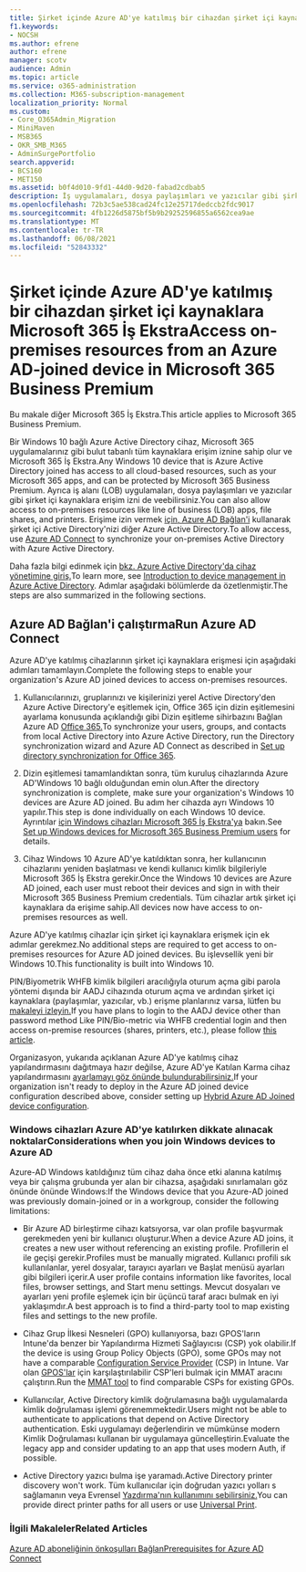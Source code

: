```yaml
---
title: Şirket içinde Azure AD'ye katılmış bir cihazdan şirket içi kaynaklara Microsoft 365 İş
f1.keywords:
- NOCSH
ms.author: efrene
author: efrene
manager: scotv
audience: Admin
ms.topic: article
ms.service: o365-administration
ms.collection: M365-subscription-management
localization_priority: Normal
ms.custom:
- Core_O365Admin_Migration
- MiniMaven
- MSB365
- OKR_SMB_M365
- AdminSurgePortfolio
search.appverid:
- BCS160
- MET150
ms.assetid: b0f4d010-9fd1-44d0-9d20-fabad2cdbab5
description: İş uygulamaları, dosya paylaşımları ve yazıcılar gibi şirket içi kaynaklara bir Azure Active Directory bir Windows 10 öğrenin.
ms.openlocfilehash: 72b3c5ae538cad24fc12e25717dedccb2fdc9017
ms.sourcegitcommit: 4fb1226d5875bf5b9b29252596855a6562cea9ae
ms.translationtype: MT
ms.contentlocale: tr-TR
ms.lasthandoff: 06/08/2021
ms.locfileid: "52843332"
---
```

# <a name="access-on-premises-resources-from-an-azure-ad-joined-device-in-microsoft-365-business-premium"></a><span data-ttu-id="325bf-103">Şirket içinde Azure AD'ye katılmış bir cihazdan şirket içi kaynaklara Microsoft 365 İş Ekstra</span><span class="sxs-lookup"><span data-stu-id="325bf-103">Access on-premises resources from an Azure AD-joined device in Microsoft 365 Business Premium</span></span>

<span data-ttu-id="325bf-104">Bu makale diğer Microsoft 365 İş Ekstra.</span><span class="sxs-lookup"><span data-stu-id="325bf-104">This article applies to Microsoft 365 Business Premium.</span></span>

<span data-ttu-id="325bf-105">Bir Windows 10 bağlı Azure Active Directory cihaz, Microsoft 365 uygulamalarınız gibi bulut tabanlı tüm kaynaklara erişim iznine sahip olur ve Microsoft 365 İş Ekstra.</span><span class="sxs-lookup"><span data-stu-id="325bf-105">Any Windows 10 device that is Azure Active Directory joined has access to all cloud-based resources, such as your Microsoft 365 apps, and can be protected by Microsoft 365 Business Premium.</span></span> <span data-ttu-id="325bf-106">Ayrıca iş alanı (LOB) uygulamaları, dosya paylaşımları ve yazıcılar gibi şirket içi kaynaklara erişim izni de veebilirsiniz.</span><span class="sxs-lookup"><span data-stu-id="325bf-106">You can also allow access to on-premises resources like line of business (LOB) apps, file shares, and printers.</span></span> <span data-ttu-id="325bf-107">Erişime izin vermek [için, Azure AD Bağlan'i](/azure/active-directory/connect/active-directory-aadconnect) kullanarak şirket içi Active Directory'nizi diğer Azure Active Directory.</span><span class="sxs-lookup"><span data-stu-id="325bf-107">To allow access, use [Azure AD Connect](/azure/active-directory/connect/active-directory-aadconnect) to synchronize your on-premises Active Directory with Azure Active Directory.</span></span>

<span data-ttu-id="325bf-108">Daha fazla bilgi edinmek için [bkz. Azure Active Directory'da cihaz yönetimine giriş.](/azure/active-directory/device-management-introduction)</span><span class="sxs-lookup"><span data-stu-id="325bf-108">To learn more, see [Introduction to device management in Azure Active Directory](/azure/active-directory/device-management-introduction).</span></span>
<span data-ttu-id="325bf-109">Adımlar aşağıdaki bölümlerde da özetlenmiştir.</span><span class="sxs-lookup"><span data-stu-id="325bf-109">The steps are also summarized in the following sections.</span></span>

## <a name="run-azure-ad-connect"></a><span data-ttu-id="325bf-110">Azure AD Bağlan'i çalıştırma</span><span class="sxs-lookup"><span data-stu-id="325bf-110">Run Azure AD Connect</span></span>

<span data-ttu-id="325bf-111">Azure AD'ye katılmış cihazlarının şirket içi kaynaklara erişmesi için aşağıdaki adımları tamamlayın.</span><span class="sxs-lookup"><span data-stu-id="325bf-111">Complete the following steps to enable your organization's Azure AD joined devices to access on-premises resources.</span></span>

1. <span data-ttu-id="325bf-112">Kullanıcılarınızı, gruplarınızı ve kişilerinizi yerel Active Directory'den Azure Active Directory'e eşitlemek için, Office 365 için dizin eşitlemesini ayarlama konusunda açıklandığı gibi Dizin eşitleme sihirbazını Bağlan Azure AD [Office 365.](../enterprise/set-up-directory-synchronization.md)</span><span class="sxs-lookup"><span data-stu-id="325bf-112">To synchronize your users, groups, and contacts from local Active Directory into Azure Active Directory, run the Directory synchronization wizard and Azure AD Connect as described in [Set up directory synchronization for Office 365](../enterprise/set-up-directory-synchronization.md).</span></span>

2. <span data-ttu-id="325bf-113">Dizin eşitlemesi tamamlandıktan sonra, tüm kuruluş cihazlarında Azure AD'Windows 10 bağlı olduğundan emin olun.</span><span class="sxs-lookup"><span data-stu-id="325bf-113">After the directory synchronization is complete, make sure your organization's Windows 10 devices are Azure AD joined.</span></span> <span data-ttu-id="325bf-114">Bu adım her cihazda ayrı Windows 10 yapılır.</span><span class="sxs-lookup"><span data-stu-id="325bf-114">This step is done individually on each Windows 10 device.</span></span> <span data-ttu-id="325bf-115">Ayrıntılar [için Windows cihazları Microsoft 365 İş Ekstra'ya](set-up-windows-devices.md) bakın.</span><span class="sxs-lookup"><span data-stu-id="325bf-115">See [Set up Windows devices for Microsoft 365 Business Premium users](set-up-windows-devices.md) for details.</span></span>

3. <span data-ttu-id="325bf-116">Cihaz Windows 10 Azure AD'ye katıldıktan sonra, her kullanıcının cihazlarını yeniden başlatması ve kendi kullanıcı kimlik bilgileriyle Microsoft 365 İş Ekstra gerekir.</span><span class="sxs-lookup"><span data-stu-id="325bf-116">Once the Windows 10 devices are Azure AD joined, each user must reboot their devices and sign in with their Microsoft 365 Business Premium credentials.</span></span> <span data-ttu-id="325bf-117">Tüm cihazlar artık şirket içi kaynaklara da erişime sahip.</span><span class="sxs-lookup"><span data-stu-id="325bf-117">All devices now have access to on-premises resources as well.</span></span>

<span data-ttu-id="325bf-118">Azure AD'ye katılmış cihazlar için şirket içi kaynaklara erişmek için ek adımlar gerekmez.</span><span class="sxs-lookup"><span data-stu-id="325bf-118">No additional steps are required to get access to on-premises resources for Azure AD joined devices.</span></span> <span data-ttu-id="325bf-119">Bu işlevsellik yeni bir Windows 10.</span><span class="sxs-lookup"><span data-stu-id="325bf-119">This functionality is built into Windows 10.</span></span>

<span data-ttu-id="325bf-120">PIN/Biyometrik WHFB kimlik bilgileri aracılığıyla oturum açma gibi parola yöntemi dışında bir AADJ cihazında oturum açma ve ardından şirket içi kaynaklara (paylaşımlar, yazıcılar, vb.) erişme planlarınız varsa, lütfen bu [makaleyi izleyin.](/windows/security/identity-protection/hello-for-business/hello-hybrid-aadj-sso-base)</span><span class="sxs-lookup"><span data-stu-id="325bf-120">If you have plans to login to the AADJ device other than password method Like PIN/Bio-metric via WHFB credential login and then access on-premise resources (shares, printers, etc.), please follow [this article](/windows/security/identity-protection/hello-for-business/hello-hybrid-aadj-sso-base).</span></span>

<span data-ttu-id="325bf-121">Organizasyon, yukarıda açıklanan Azure AD'ye katılmış cihaz yapılandırmasını dağıtmaya hazır değilse, Azure AD'ye Katılan Karma cihaz yapılandırmasını [ayarlamayı göz önünde bulundurabilirsiniz.](manage-windows-devices.md)</span><span class="sxs-lookup"><span data-stu-id="325bf-121">If your organization isn't ready to deploy in the Azure AD joined device configuration described above, consider setting up [Hybrid Azure AD Joined device configuration](manage-windows-devices.md).</span></span>

### <a name="considerations-when-you-join-windows-devices-to-azure-ad"></a><span data-ttu-id="325bf-122">Windows cihazları Azure AD'ye katılırken dikkate alınacak noktalar</span><span class="sxs-lookup"><span data-stu-id="325bf-122">Considerations when you join Windows devices to Azure AD</span></span>

<span data-ttu-id="325bf-123">Azure-AD Windows katıldığınız tüm cihaz daha önce etki alanına katılmış veya bir çalışma grubunda yer alan bir cihazsa, aşağıdaki sınırlamaları göz önünde önünde Windows:</span><span class="sxs-lookup"><span data-stu-id="325bf-123">If the Windows device that you Azure-AD joined was previously domain-joined or in a workgroup, consider the following limitations:</span></span>

- <span data-ttu-id="325bf-124">Bir Azure AD birleştirme cihazı katsıyorsa, var olan profile başvurmak gerekmeden yeni bir kullanıcı oluşturur.</span><span class="sxs-lookup"><span data-stu-id="325bf-124">When a device Azure AD joins, it creates a new user without referencing an existing profile.</span></span> <span data-ttu-id="325bf-125">Profillerin el ile geçişi gerekir.</span><span class="sxs-lookup"><span data-stu-id="325bf-125">Profiles must be manually migrated.</span></span> <span data-ttu-id="325bf-126">Kullanıcı profili sık kullanılanlar, yerel dosyalar, tarayıcı ayarları ve Başlat menüsü ayarları gibi bilgileri içerir.</span><span class="sxs-lookup"><span data-stu-id="325bf-126">A user profile contains information like favorites, local files, browser settings, and Start menu settings.</span></span> <span data-ttu-id="325bf-127">Mevcut dosyaları ve ayarları yeni profile eşlemek için bir üçüncü taraf aracı bulmak en iyi yaklaşımdır.</span><span class="sxs-lookup"><span data-stu-id="325bf-127">A best approach is to find a third-party tool to map existing files and settings to the new profile.</span></span>

- <span data-ttu-id="325bf-128">Cihaz Grup İlkesi Nesneleri (GPO) kullanıyorsa, bazı GPOS'ların Intune'da benzer bir Yapılandırma Hizmeti Sağlayıcısı [](/windows/configuration/provisioning-packages/how-it-pros-can-use-configuration-service-providers) (CSP) yok olabilir.</span><span class="sxs-lookup"><span data-stu-id="325bf-128">If the device is using Group Policy Objects (GPO), some GPOs may not have a comparable [Configuration Service Provider](/windows/configuration/provisioning-packages/how-it-pros-can-use-configuration-service-providers) (CSP) in Intune.</span></span> <span data-ttu-id="325bf-129">Var olan [GPOS'lar](https://www.microsoft.com/download/details.aspx?id=45520) için karşılaştırılabilir CSP'leri bulmak için MMAT aracını çalıştırın.</span><span class="sxs-lookup"><span data-stu-id="325bf-129">Run the [MMAT tool](https://www.microsoft.com/download/details.aspx?id=45520) to find comparable CSPs for existing GPOs.</span></span>

- <span data-ttu-id="325bf-130">Kullanıcılar, Active Directory kimlik doğrulamasına bağlı uygulamalarda kimlik doğrulaması işlemi görenemmektedir.</span><span class="sxs-lookup"><span data-stu-id="325bf-130">Users might not be able to authenticate to applications that depend on Active Directory authentication.</span></span> <span data-ttu-id="325bf-131">Eski uygulamayı değerlendirin ve mümkünse modern Kimlik Doğrulaması kullanan bir uygulamaya güncelleştirin.</span><span class="sxs-lookup"><span data-stu-id="325bf-131">Evaluate the legacy app and consider updating to an app that uses modern Auth, if possible.</span></span>

- <span data-ttu-id="325bf-132">Active Directory yazıcı bulma işe yaramadı.</span><span class="sxs-lookup"><span data-stu-id="325bf-132">Active Directory printer discovery won't work.</span></span> <span data-ttu-id="325bf-133">Tüm kullanıcılar için doğrudan yazıcı yolları s sağlamanın veya Evrensel [Yazdırma'nın kullanımını sebilirsiniz.](/universal-print/)</span><span class="sxs-lookup"><span data-stu-id="325bf-133">You can provide direct printer paths for all users or use [Universal Print](/universal-print/).</span></span>

### <a name="related-articles"></a><span data-ttu-id="325bf-134">İlgili Makaleler</span><span class="sxs-lookup"><span data-stu-id="325bf-134">Related Articles</span></span>

[<span data-ttu-id="325bf-135">Azure AD aboneliğinin önkoşulları Bağlan</span><span class="sxs-lookup"><span data-stu-id="325bf-135">Prerequisites for Azure AD Connect</span></span>](/azure/active-directory/hybrid/how-to-connect-install-prerequisites)
